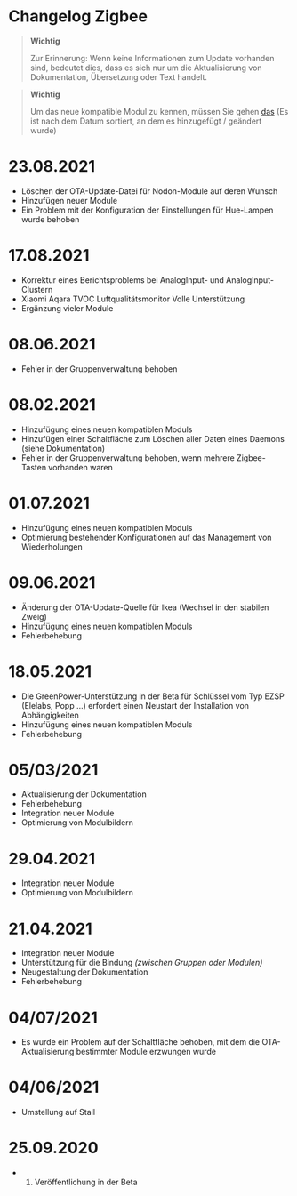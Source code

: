 # Changelog Zigbee

>**Wichtig**
>
>Zur Erinnerung: Wenn keine Informationen zum Update vorhanden sind, bedeutet dies, dass es sich nur um die Aktualisierung von Dokumentation, Übersetzung oder Text handelt.

>**Wichtig**
>
>Um das neue kompatible Modul zu kennen, müssen Sie gehen [das](https://compatibility.jeedom.com/index.php?v=d&p=home&search=&plugin=zigbee) (Es ist nach dem Datum sortiert, an dem es hinzugefügt / geändert wurde)

# 23.08.2021

- Löschen der OTA-Update-Datei für Nodon-Module auf deren Wunsch
- Hinzufügen neuer Module 
- Ein Problem mit der Konfiguration der Einstellungen für Hue-Lampen wurde behoben

# 17.08.2021

- Korrektur eines Berichtsproblems bei AnalogInput- und AnalogInput-Clustern
- Xiaomi Aqara TVOC Luftqualitätsmonitor Volle Unterstützung
- Ergänzung vieler Module

# 08.06.2021

- Fehler in der Gruppenverwaltung behoben

# 08.02.2021

- Hinzufügung eines neuen kompatiblen Moduls
- Hinzufügen einer Schaltfläche zum Löschen aller Daten eines Daemons (siehe Dokumentation)
- Fehler in der Gruppenverwaltung behoben, wenn mehrere Zigbee-Tasten vorhanden waren


# 01.07.2021

- Hinzufügung eines neuen kompatiblen Moduls
- Optimierung bestehender Konfigurationen auf das Management von Wiederholungen

# 09.06.2021

- Änderung der OTA-Update-Quelle für Ikea (Wechsel in den stabilen Zweig)
- Hinzufügung eines neuen kompatiblen Moduls
- Fehlerbehebung

# 18.05.2021

- Die GreenPower-Unterstützung in der Beta für Schlüssel vom Typ EZSP (Elelabs, Popp ...) erfordert einen Neustart der Installation von Abhängigkeiten
- Hinzufügung eines neuen kompatiblen Moduls
- Fehlerbehebung

# 05/03/2021

- Aktualisierung der Dokumentation
- Fehlerbehebung
- Integration neuer Module
- Optimierung von Modulbildern

# 29.04.2021

- Integration neuer Module
- Optimierung von Modulbildern

# 21.04.2021

- Integration neuer Module
- Unterstützung für die Bindung *(zwischen Gruppen oder Modulen)*
- Neugestaltung der Dokumentation
- Fehlerbehebung

# 04/07/2021

- Es wurde ein Problem auf der Schaltfläche behoben, mit dem die OTA-Aktualisierung bestimmter Module erzwungen wurde

# 04/06/2021

- Umstellung auf Stall

# 25.09.2020

- 1. Veröffentlichung in der Beta
